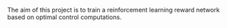 The aim of this project is to train a reinforcement learning reward network based on optimal control computations.
